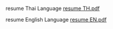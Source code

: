 resume Thai Language  [resume TH.pdf](https://github.com/user-attachments/files/19863684/resume.TH.pdf)

resume English Language  [resume  EN.pdf](https://github.com/user-attachments/files/19863686/resume.EN.pdf)
